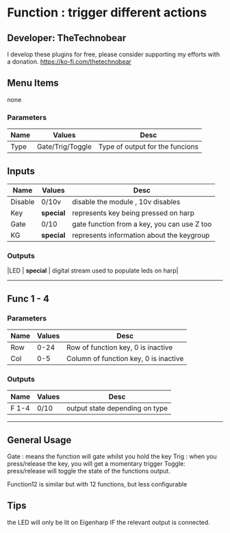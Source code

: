 # Function : trigger different actions 


## Developer: TheTechnobear
I develop these plugins for free, please consider supporting my efforts with a donation.
https://ko-fi.com/thetechnobear


## Menu Items
none


### Parameters
|Name | Values |Desc|
|---|---|---|
|Type| Gate/Trig/Toggle| Type of output for the funcions|

## Inputs
|Name | Values|Desc|
|---|---|---|
|Disable| 0/10v| disable the module , 10v disables|
|Key| **special** |represents key being pressed on harp|
|Gate| 0/10| gate function from a key, you can use Z too|
|KG| **special** |represents information about the keygroup|

### Outputs
|LED | **special** | digital stream used to populate leds on harp|



--------
## Func 1 - 4

### Parameters
|Name | Values |Desc|
|---|---|---|
|Row| 0-24| Row of function key, 0 is inactive |
|Col| 0-5| Column of function key, 0 is inactive|

### Outputs
|Name | Values|Desc|
|---|---|---|
|F 1-4| 0/10| output state depending on type|

------------------------------------------------------------------------------

## General Usage 
Gate : means the function will gate whilst you hold the key
Trig : when you press/release the key, you will get a momentary trigger
Toggle: press/release will toggle the state of the functions output.

Function12 is similar but with 12 functions, but less configurable

## Tips
the LED will only be lit on Eigenharp IF the relevant output is connected.

